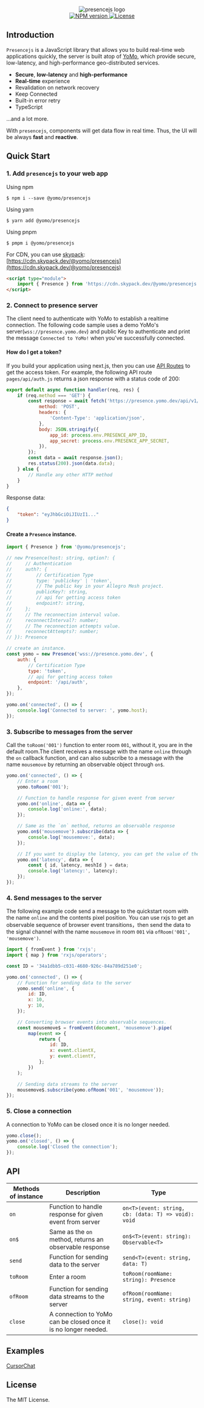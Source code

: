 <p align="center">
    <img alt="presencejs logo " src="/logo.png"><br/>
    <a aria-label="NPM version" href="https://www.npmjs.com/package/@yomo/presencejs">
        <img alt="NPM version" src="https://badgen.net/npm/v/@yomo/presencejs">
    </a>
    <a aria-label="License" href="https://github.com/yomorun/presencejs/blob/main/LICENSE">
        <img alt="License" src="https://badgen.net/npm/license/@yomo/presencejs">
    </a>
</p>

## Introduction

`Presencejs` is a JavaScript library that allows you to build real-time web applications quickly, the server is built atop of [YoMo](https://github.com/yomorun/yomo), which provide secure, low-latency, and high-performance geo-distributed services.

-   **Secure**, **low-latency** and **high-performance**
-   **Real-time** experience
-   Revalidation on network recovery
-   Keep Connected
-   Built-in error retry
-   TypeScript

...and a lot more.

With `presencejs`, components will get data flow in real time. Thus, the UI will be always **fast** and **reactive**.

## Quick Start

### 1. Add `presencejs` to your web app

Using npm

```
$ npm i --save @yomo/presencejs
```

Using yarn

```
$ yarn add @yomo/presencejs
```

Using pnpm

```
$ pmpm i @yomo/presencejs
```

For CDN, you can use [skypack](https://www.skypack.dev): [https://cdn.skypack.dev/@yomo/presencejs](https://cdn.skypack.dev/@yomo/presencejs)

```html
<script type="module">
    import { Presence } from 'https://cdn.skypack.dev/@yomo/presencejs';
</script>
```

### 2. Connect to presence server

The client need to authenticate with YoMo to establish a realtime connection. The following code sample uses a demo YoMo's server(`wss://presence.yomo.dev`) and public Key to authenticate and print the message `Connected to YoMo!` when you’ve successfully connected.

#### How do I get a token?

If you build your application using next.js, then you can use [API Routes](https://nextjs.org/docs/api-routes/introduction) to get the access token.
For example, the following API route `pages/api/auth.js` returns a json response with a status code of 200:

```js
export default async function handler(req, res) {
    if (req.method === 'GET') {
        const response = await fetch('https://presence.yomo.dev/api/v1/auth', {
            method: 'POST',
            headers: {
                'Content-Type': 'application/json',
            },
            body: JSON.stringify({
                app_id: process.env.PRESENCE_APP_ID,
                app_secret: process.env.PRESENCE_APP_SECRET,
            }),
        });
        const data = await response.json();
        res.status(200).json(data.data);
    } else {
        // Handle any other HTTP method
    }
}
```

Response data:

```json
{
    "token": "eyJhbGciOiJIUzI1..."
}
```

#### Create a `Presence` instance.

```js
import { Presence } from '@yomo/presencejs';

// new Presence(host: string, option?: {
//     // Authentication
//     auth?: {
//         // Certification Type
//         type: 'publickey' | 'token',
//         // The public key in your Allegro Mesh project.
//         publicKey?: string,
//         // api for getting access token
//         endpoint?: string,
//     };
//     // The reconnection interval value.
//     reconnectInterval?: number;
//     // The reconnection attempts value.
//     reconnectAttempts?: number;
// }): Presence

// create an instance.
const yomo = new Presence('wss://presence.yomo.dev', {
    auth: {
        // Certification Type
        type: 'token',
        // api for getting access token
        endpoint: '/api/auth',
    },
});

yomo.on('connected', () => {
    console.log('Connected to server: ', yomo.host);
});
```

### 3. Subscribe to messages from the server

Call the `toRoom('001')` function to enter room `001`, without it, you are in the default room.The client receives a message with the name `online` through the `on` callback function, and can also subscribe to a message with the name `mousemove` by returning an observable object through `on$`.

```js
yomo.on('connected', () => {
    // Enter a room
    yomo.toRoom('001');

    // Function to handle response for given event from server
    yomo.on('online', data => {
        console.log('online:', data);
    });

    // Same as the `on` method, returns an observable response
    yomo.on$('mousemove').subscribe(data => {
        console.log('mousemove:', data);
    });

    // If you want to display the latency, you can get the value of the latency like this
    yomo.on('latency', data => {
        const { id, latency, meshId } = data;
        console.log('latency:', latency);
    });
});
```

### 4. Send messages to the server

The following example code send a message to the quickstart room with the name `online` and the contents pixel position.
You can use rxjs to get an observable sequence of browser event transitions，then send the data to the signal channel with the name `mousemove` in room `001` via `ofRoom('001', 'mousemove')`.

```js
import { fromEvent } from 'rxjs';
import { map } from 'rxjs/operators';

const ID = '34a1dbb5-c031-4680-926c-84a789d251e0';

yomo.on('connected', () => {
    // Function for sending data to the server
    yomo.send('online', {
        id: ID,
        x: 10,
        y: 10,
    });

    // Converting browser events into observable sequences.
    const mousemove$ = fromEvent(document, 'mousemove').pipe(
        map(event => {
            return {
                id: ID,
                x: event.clientX,
                y: event.clientY,
            };
        })
    );

    // Sending data streams to the server
    mousemove$.subscribe(yomo.ofRoom('001', 'mousemove'));
});
```

### 5. Close a connection

A connection to YoMo can be closed once it is no longer needed.

```js
yomo.close();
yomo.on('closed', () => {
    console.log('Closed the connection');
});
```

## API

| Methods of instance | Description                                                     | Type                                                |
| ------------------- | --------------------------------------------------------------- | --------------------------------------------------- |
| `on`                | Function to handle response for given event from server         | `on<T>(event: string, cb: (data: T) => void): void` |
| `on$`               | Same as the `on` method, returns an observable response         | `on$<T>(event: string): Observable<T>`              |
| `send`              | Function for sending data to the server                         | `send<T>(event: string, data: T)`                   |
| `toRoom`            | Enter a room                                                    | `toRoom(roomName: string): Presence`                |
| `ofRoom`            | Function for sending data streams to the server                 | `ofRoom(roomName: string, event: string)`           |
| `close`             | A connection to YoMo can be closed once it is no longer needed. | `close(): void`                                     |

## Examples

[CursorChat](https://github.com/osdodo/cursor-chat)

## License

The MIT License.
